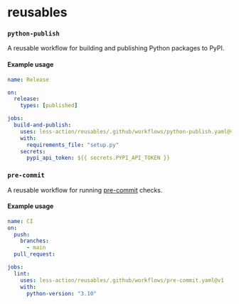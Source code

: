 # reusables

### `python-publish`

A reusable workflow for building and publishing Python packages to PyPI.

#### Example usage

```yaml
name: Release

on:
  release:
    types: [published]

jobs:
  build-and-publish:
    uses: less-action/reusables/.github/workflows/python-publish.yaml@v1
    with:
      requirements_file: "setup.py"
    secrets:
      pypi_api_token: ${{ secrets.PYPI_API_TOKEN }}
```

### `pre-commit`

A reusable workflow for running [pre-commit] checks.

[pre-commit]: https://pre-commit.com/

#### Example usage

```yaml
name: CI
on:
  push:
    branches:
      - main
  pull_request:

jobs:
  lint:
    uses: less-action/reusables/.github/workflows/pre-commit.yaml@v1
    with:
      python-version: "3.10"
```
